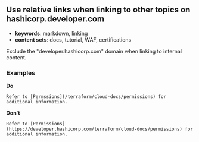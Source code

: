 ## Use relative links when linking to other topics on hashicorp.developer.com 

- **keywords**: markdown, linking
- **content sets**: docs, tutorial, WAF, certifications

Exclude the "developer.hashicorp.com"  domain when linking to internal content.

### Examples

**Do**

``Refer to [Permssions](/terraform/cloud-docs/permissions) for additional information.``

**Don't**

``Refer to [Permissions](https://developer.hashicorp.com/terraform/cloud-docs/permissions) for additional information. ``
